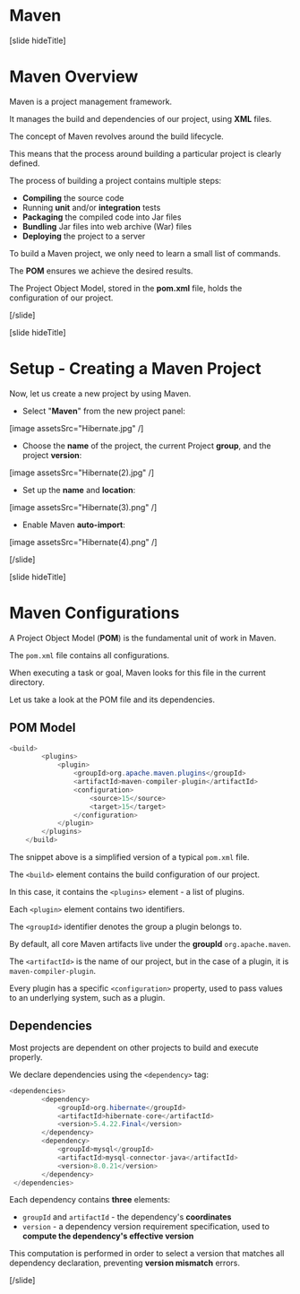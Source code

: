 # Maven

[slide hideTitle]

# Maven Overview

Maven is a project management framework. 

It manages the build and dependencies of our project, using **XML** files.

The concept of Maven revolves around the build lifecycle.

This means that the process around building a particular project is clearly defined.

The process of building a project contains multiple steps:

- **Compiling** the source code
- Running **unit** and/or **integration** tests
- **Packaging** the compiled code into Jar files
- **Bundling** Jar files into web archive (War) files
- **Deploying** the project to a server

To build a Maven project, we only need to learn a small list of commands.

The **POM** ensures we achieve the desired results.

The Project Object Model, stored in the **pom.xml** file, holds the configuration of our project.

[/slide]

[slide hideTitle]

# Setup - Creating a Maven Project 

Now, let us create a new project by using Maven.

- Select "**Maven**" from the new project panel:

[image assetsSrc="Hibernate.jpg" /]

- Choose the **name** of the project, the current Project **group**, and the project **version**:

[image assetsSrc="Hibernate(2).jpg" /]

- Set up the **name** and **location**:

[image assetsSrc="Hibernate(3).png" /]

- Enable Maven **auto-import**:

[image assetsSrc="Hibernate(4).png" /]

[/slide]

[slide hideTitle]

# Maven Configurations

A Project Object Model (**POM**) is the fundamental unit of work in Maven.

The `pom.xml` file contains all configurations.

When executing a task or goal, Maven looks for this file in the current directory.

Let us take a look at the POM file and its dependencies.

## POM Model

```java
<build>
        <plugins>
            <plugin>
                <groupId>org.apache.maven.plugins</groupId>
                <artifactId>maven-compiler-plugin</artifactId>
                <configuration>
                    <source>15</source>
                    <target>15</target>
                </configuration>
            </plugin>
        </plugins>
    </build>
```

The snippet above is a simplified version of a typical `pom.xml` file.

The `<build>` element contains the build configuration of our project.

In this case, it contains the `<plugins>` element - a list of plugins.

Each `<plugin>` element contains two identifiers.

The `<groupId>` identifier denotes the group a plugin belongs to.

By default, all core Maven artifacts live under the **groupId** `org.apache.maven`.

The `<artifactId>` is the name of our project, but in the case of a plugin, it is `maven-compiler-plugin`.

Every plugin has a specific `<configuration>` property, used to pass values to an underlying system, such as a plugin.

## Dependencies

Most projects are dependent on other projects to build and execute properly.

We declare dependencies using the `<dependency>` tag:

```java
<dependencies>
        <dependency>
            <groupId>org.hibernate</groupId>
            <artifactId>hibernate-core</artifactId>
            <version>5.4.22.Final</version>
        </dependency>
        <dependency>
            <groupId>mysql</groupId>
            <artifactId>mysql-connector-java</artifactId>
            <version>8.0.21</version>
        </dependency>
 </dependencies>
```

Each dependency contains **three** elements:

- `groupId` and `artifactId` - the dependency's **coordinates**
- `version` - a dependency version requirement specification, used to **compute the dependency's effective version**

This computation is performed in order to select a version that matches all dependency declaration, preventing **version mismatch** errors.

[/slide]
